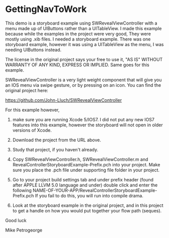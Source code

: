 GettingNavToWork
================

This demo is a storyboard example using SWRevealViewController with a menu made up of UIButtons rather than a UITableView. I made this example because while the examples in the project were very good, They were mostly using .xib files. I needed a storyboard example. There was one storyboard example, however it was using a UITableView as the menu, I was needing UIButtons instead.

The license in the original project says your free to use it, "AS IS" WITHOUT WARRANTY OF ANY KIND, EXPRESS OR IMPLIED. Same goes for this example. 

SWRevealViewController is a very light weight component that will give you an IOS menu via swipe gesture, or by pressing on an icon. You can find the original project here:

https://github.com/John-Lluch/SWRevealViewController

For this example however,

1) make sure you are running Xcode 5/IOS7. I did not put any new IOS7 features into this example, however the storyboard will not open in older versions of Xcode.


2) Download the project from the URL above.

3) Study that project, if you haven't already.

4) Copy SWRevealViewController.h, SWRevealViewController.m and RevealControllerStoryboardExample-Prefix.pch into your project. Make sure you place the .pch file under supporting file  folder in your project.

5) Go to your project build settings tab and under prefix header (found after APPLE LLVM 5.0 language and under) double click and enter the following NAME-OF-YOUR-APP/RevealControllerStoryboardExample-Prefix.pch If you fail to do this, you will run into compile drama.

6) Look at the storyboard example in the original project, and in this project to get a handle on how you would put together your flow path (seques).

Good luck

Mike Petrogeorge